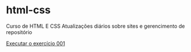 # html-css
 Curso de HTML E CSS
 Atualizações diários sobre sites e gerencimento de repositório

 <a href="https://github.com/OliveiraVictoria/html-css/exercicios/ex001/index.html">Executar o exercício 001</a>